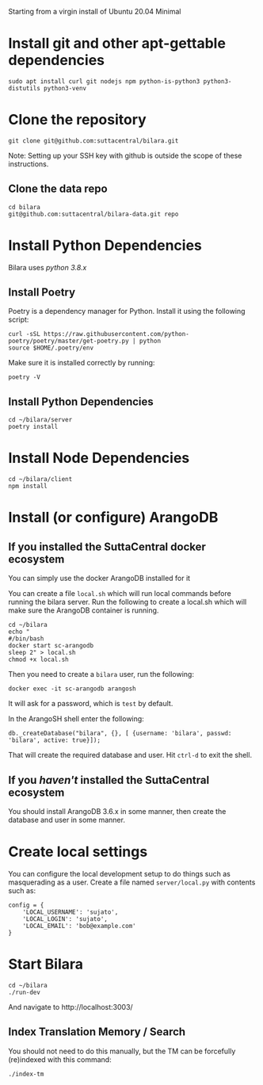 Starting from a virgin install of Ubuntu 20.04 Minimal

# Install git and other apt-gettable dependencies

```
sudo apt install curl git nodejs npm python-is-python3 python3-distutils python3-venv

```

# Clone the repository

```
git clone git@github.com:suttacentral/bilara.git
```

Note: Setting up your SSH key with github is outside the scope of these instructions.

## Clone the data repo
```
cd bilara
git@github.com:suttacentral/bilara-data.git repo

```

# Install Python Dependencies

Bilara uses *python 3.8.x*

## Install Poetry

Poetry is a dependency manager for Python. Install it using the following script:

```
curl -sSL https://raw.githubusercontent.com/python-poetry/poetry/master/get-poetry.py | python
source $HOME/.poetry/env
```

Make sure it is installed correctly by running:

```
poetry -V
```

## Install Python Dependencies

```
cd ~/bilara/server
poetry install
```

# Install Node Dependencies

```
cd ~/bilara/client
npm install
```

# Install (or configure) ArangoDB

## If you installed the SuttaCentral docker ecosystem 

You can simply use the docker ArangoDB installed for it

You can create a file `local.sh` which will run local commands before running the bilara server. Run the following to create a local.sh which will make sure the ArangoDB container is running.

```
cd ~/bilara
echo "
#/bin/bash
docker start sc-arangodb
sleep 2" > local.sh
chmod +x local.sh
```

Then you need to create a `bilara` user, run the following:

```
docker exec -it sc-arangodb arangosh
```

It will ask for a password, which is `test` by default.

In the ArangoSH shell enter the following:
```
db._createDatabase("bilara", {}, [ {username: 'bilara', passwd: 'bilara', active: true}]);
```

That will create the required database and user. Hit `ctrl-d` to exit the shell.

## If you *haven't* installed the SuttaCentral ecosystem

You should install ArangoDB 3.6.x in some manner, then create the database and user in some manner.

# Create local settings

You can configure the local development setup to do things such as masquerading as a user. Create a file named `server/local.py` with contents such as:
```
config = {
    'LOCAL_USERNAME': 'sujato',
    'LOCAL_LOGIN': 'sujato',
    'LOCAL_EMAIL': 'bob@example.com'
}
```

# Start Bilara

```
cd ~/bilara
./run-dev
```

And navigate to http://localhost:3003/

## Index Translation Memory / Search

You should not need to do this manually, but the TM can be forcefully (re)indexed with this command:

```
./index-tm
```

